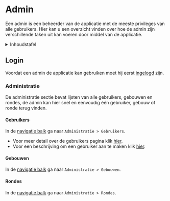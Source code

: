 # Admin
Een admin is een beheerder van de applicatie met de meeste privileges van alle gebruikers.
Hier kan u een overzicht vinden over hoe de admin zijn verschillende taken uit kan voeren
door middel van de applicatie.

<details>
<summary>Inhoudstafel</summary>

- [Login](#login)
- Administratie
  - [Gebruikers](#gebruikers)
    - Overzicht gebruikers
    - Gebruiker aanmaken
  - [Gebouwen](#gebouwen)
    - Overzicht gebouwen
    - Gebouw aanmaken
  - [Rondes](#rondes)
    - Overzicht rondes
    - Ronde aanmaken
</details>

## Login
Voordat een admin de applicatie kan gebruiken moet hij eerst [ingelogd](../pages/login.md) zijn.

### Administratie
De administratie sectie bevat lijsten van alle gebruikers, gebouwen en rondes, de admin kan
hier snel en eenvoudig één gebruiker, gebouw of ronde terug vinden.

#### Gebruikers
In de [navigatie balk](../navbar.md#superstudent-syndicus-admin) ga naar `Administratie > Gebruikers`.
- Voor meer detail over de gebruikers pagina klik [hier](../pages/administration/gebruikers.md).
- Voor een beschrijving om een gebruiker aan te maken klik [hier](../pages/administration/gebruikers.md#3-nieuwe-gebruiker-aanmaken).

#### Gebouwen
In de [navigatie balk](../navbar.md#superstudent-syndicus-admin) ga naar `Administratie > Gebouwen`.

#### Rondes
In de [navigatie balk](../navbar.md#superstudent-syndicus-admin) ga naar `Administratie > Rondes`.
